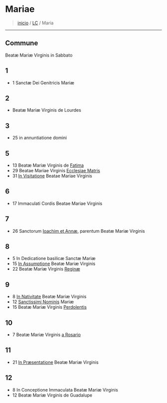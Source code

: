 # Mariae
> [inicio](../README.md) / [LC](../LC.md) / Maria

----

## Commune
Beatæ Mariæ Virginis in Sabbato

## 1
- 1 Sanctæ Dei Genitricis Mariæ

## 2
- Beatæ Mariæ Virginis de Lourdes

## 3
- 25 in annuntiatione domini


## 5
- 13 Beatæ Mariæ Virginis de [Fatima]()
- 29 Beatae Mariae Virginis [Ecclesiae Matris](./mariae/ecclesiae.md)
- 31 [In Visitatione]() Beatae Mariae Virginis

## 6
- 17 Immaculati Cordis Beatae Mariae Virginis


## 7
- 26 Sanctorum [Ioachim et Annæ](), parentum Beatæ Mariæ Virginis


## 8
- 5 In Dedicatione basilicæ Sanctæ Mariæ
- 15 [In Assumptione](./mariae/assumpt-bmv.md) Beatæ Mariæ Virginis
- 22 Beatæ Mariæ Virginis [Reginæ]()

## 9
- 8 [In Nativitate]() Beatæ Mariæ Virginis
- 12 [Sanctissimi Nominis]() Mariæ
- 15 Beatæ Mariæ Virginis [Perdolentis]()

## 10
- 7 Beatæ Mariæ Virginis [a Rosario]()

## 11
- 21 [In Præsentatione]() Beatæ Mariæ Virginis

## 12
- 8 In Conceptione Immaculata Beatæ Mariæ Virginis
- 12 Beatæ Mariæ Virginis de Guadalupe
